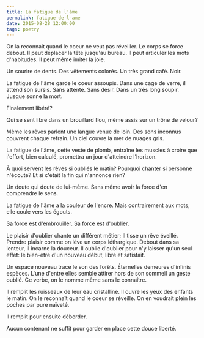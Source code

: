 ```yaml
---
title: La fatigue de l'âme
permalink: fatigue-de-l-ame
date: 2015-08-28 12:00:00
tags: poetry
---
```


On la reconnait quand le coeur ne veut pas réveiller.
Le corps se force debout. Il peut déplacer la tête jusqu'au bureau. Il peut articuler les mots d'habitudes. Il peut même imiter la joie.

Un sourire de dents.
Des vêtements colorés.
Un très grand café. Noir.

La fatigue de l'âme garde le coeur assoupis. Dans une cage de verre, il attend son sursis. Sans attente. Sans désir. Dans un très long soupir. Jusque sonne la mort.

Finalement libéré?

Qui se sent libre dans un brouillard flou, même assis sur un trône de velour?

Même les rêves parlent une langue venue de loin. Des sons inconnus couvrent chaque refrain. Un ciel couvre la mer de nuages gris.

La fatigue de l'âme, cette veste de plomb, entraîne les muscles à croire que l'effort, bien calculé, promettra un jour d'atteindre l'horizon.

À quoi servent les rêves si oubliés le matin? Pourquoi chanter si personne n'écoute?
Et si c'était la fin qui n'annonce rien?

Un doute qui doute de lui-même. Sans même avoir la force d'en comprendre le sens.

La fatigue de l'âme a la couleur de l'encre. Mais contrairement aux mots, elle coule vers les égouts.

Sa force est d'embrouiller. Sa force est d'oublier.

Le plaisir d'oublier chante un différent métier; Il tisse un rêve éveillé. Prendre plaisir comme on lève un corps léthargique. Debout dans sa lenteur, il incarne la douceur. Il oublie d'oublier pour n'y laisser qu'un seul effet: le bien-être d'un nouveau début, libre et satisfait.

Un espace nouveau trace le son des forêts. Éternelles demeures d'infinis espèces. L'une d'entre elles semble attirer hors de son sommeil un geste oublié. Ce verbe, on le nomme même sans le connaître.

Il remplit les ruisseaux de leur eau cristalline. Il ouvre les yeux des enfants le matin. On le reconnaît quand le coeur se réveille. On en voudrait plein les poches par pure naïveté.

Il remplit pour ensuite déborder.

Aucun contenant ne suffit pour garder en place cette douce liberté.